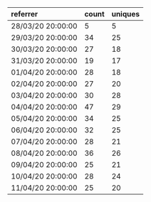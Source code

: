 | referrer          | count | uniques |
| :---------------- | :---- | :------ |
| 28/03/20 20:00:00 | 5     | 5       |
| 29/03/20 20:00:00 | 34    | 25      |
| 30/03/20 20:00:00 | 27    | 18      |
| 31/03/20 20:00:00 | 19    | 17      |
| 01/04/20 20:00:00 | 28    | 18      |
| 02/04/20 20:00:00 | 27    | 20      |
| 03/04/20 20:00:00 | 30    | 28      |
| 04/04/20 20:00:00 | 47    | 29      |
| 05/04/20 20:00:00 | 34    | 25      |
| 06/04/20 20:00:00 | 32    | 25      |
| 07/04/20 20:00:00 | 28    | 21      |
| 08/04/20 20:00:00 | 36    | 26      |
| 09/04/20 20:00:00 | 25    | 21      |
| 10/04/20 20:00:00 | 28    | 24      |
| 11/04/20 20:00:00 | 25    | 20      |